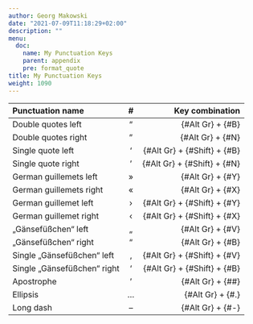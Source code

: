 ```yaml
---
author: Georg Makowski
date: "2021-07-09T11:18:29+02:00"
description: ""
menu:
  doc:
    name: My Punctuation Keys
    parent: appendix
    pre: format_quote
title: My Punctuation Keys
weight: 1090
---
```


| Punctuation name                |  #   |      Key combination                       |
| :-------------------------- | :--: | --------------------------: |
| Double quotes left  |  “   |            {#Alt Gr} + {#B} |
| Double quotes right |  ”   |            {#Alt Gr} + {#N} |
| Single quote left   |  ‘   | {#Alt Gr} + {#Shift} + {#B} |
| Single quote right  |  ’   | {#Alt Gr} + {#Shift} + {#N} |
| German guillemets left      |  »   |            {#Alt Gr} + {#Y} |
| German guillemets right     |  «   |            {#Alt Gr} + {#X} |
| German guillemet left  |  ›   | {#Alt Gr} + {#Shift} + {#Y} |
| German guillemet right |  ‹   | {#Alt Gr} + {#Shift} + {#X} |
| „Gänsefüßchen“ left          |  „   |            {#Alt Gr} + {#V} |
| „Gänsefüßchen“ right           |  “   |            {#Alt Gr} + {#B} |
| Single „Gänsefüßchen“ left         |  ‚   | {#Alt Gr} + {#Shift} + {#V} |
| Single „Gänsefüßchen“ right          |  ‘   | {#Alt Gr} + {#Shift} + {#B} |
| Apostrophe                   |  ’   |            {#Alt Gr} + {##} |
| Ellipsis                    |  …   |            {#Alt Gr} + {#.} |
| Long dash                   |  –   |            {#Alt Gr} + {#-} |
